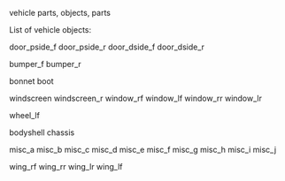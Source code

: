 vehicle parts, objects, parts

List of vehicle objects:

door_pside_f
door_pside_r
door_dside_f
door_dside_r

bumper_f
bumper_r

bonnet
boot

windscreen
windscreen_r
window_rf
window_lf
window_rr
window_lr
 
wheel_lf

bodyshell
chassis

misc_a
misc_b
misc_c
misc_d
misc_e
misc_f
misc_g
misc_h
misc_i
misc_j

wing_rf
wing_rr
wing_lr
wing_lf